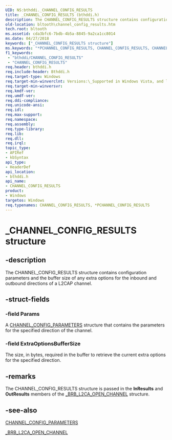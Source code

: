 ```yaml
---
UID: NS:bthddi._CHANNEL_CONFIG_RESULTS
title: _CHANNEL_CONFIG_RESULTS (bthddi.h)
description: The CHANNEL_CONFIG_RESULTS structure contains configuration parameters and the buffer size of any extra options for the inbound and outbound directions of a L2CAP channel.
old-location: bltooth\channel_config_results.htm
tech.root: bltooth
ms.assetid: cda3bfc6-7bdb-4b5a-8845-9a2ca1cc8014
ms.date: 04/27/2018
keywords: ["_CHANNEL_CONFIG_RESULTS structure"]
ms.keywords: "*PCHANNEL_CONFIG_RESULTS, CHANNEL_CONFIG_RESULTS, CHANNEL_CONFIG_RESULTS structure [Bluetooth Devices], PCHANNEL_CONFIG_RESULTS, PCHANNEL_CONFIG_RESULTS structure pointer [Bluetooth Devices], _CHANNEL_CONFIG_RESULTS, bltooth.channel_config_results, bth_structs_9c4ea05f-7bee-473c-a311-e68f49c3013a.xml, bthddi/CHANNEL_CONFIG_RESULTS, bthddi/PCHANNEL_CONFIG_RESULTS"
f1_keywords:
 - "bthddi/CHANNEL_CONFIG_RESULTS"
 - "CHANNEL_CONFIG_RESULTS"
req.header: bthddi.h
req.include-header: Bthddi.h
req.target-type: Windows
req.target-min-winverclnt: Versions:\_Supported in Windows Vista, and later.
req.target-min-winversvr: 
req.kmdf-ver: 
req.umdf-ver: 
req.ddi-compliance: 
req.unicode-ansi: 
req.idl: 
req.max-support: 
req.namespace: 
req.assembly: 
req.type-library: 
req.lib: 
req.dll: 
req.irql: 
topic_type:
- APIRef
- kbSyntax
api_type:
- HeaderDef
api_location:
- bthddi.h
api_name:
- CHANNEL_CONFIG_RESULTS
product:
- Windows
targetos: Windows
req.typenames: CHANNEL_CONFIG_RESULTS, *PCHANNEL_CONFIG_RESULTS
---
```


# _CHANNEL_CONFIG_RESULTS structure


## -description


The CHANNEL_CONFIG_RESULTS structure contains configuration parameters and the buffer size of any
  extra options for the inbound and outbound directions of a L2CAP channel.


## -struct-fields




### -field Params

A 
     <a href="https://docs.microsoft.com/windows-hardware/drivers/ddi/bthddi/ns-bthddi-_channel_config_parameters">
     CHANNEL_CONFIG_PARAMETERS</a> structure that contains the parameters for the specified direction of
     the channel.


### -field ExtraOptionsBufferSize

The size, in bytes, required in the buffer to retrieve the current extra options for the specified
     direction.


## -remarks



The CHANNEL_CONFIG_RESULTS structure is passed in the 
    <b>InResults</b> and 
    <b>OutResults</b> members of the 
    <a href="https://docs.microsoft.com/windows-hardware/drivers/ddi/bthddi/ns-bthddi-_brb_l2ca_open_channel">_BRB_L2CA_OPEN_CHANNEL</a> structure.




## -see-also




<a href="https://docs.microsoft.com/windows-hardware/drivers/ddi/bthddi/ns-bthddi-_channel_config_parameters">CHANNEL_CONFIG_PARAMETERS</a>



<a href="https://docs.microsoft.com/windows-hardware/drivers/ddi/bthddi/ns-bthddi-_brb_l2ca_open_channel">_BRB_L2CA_OPEN_CHANNEL</a>
 

 

